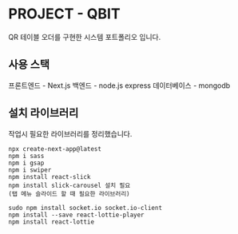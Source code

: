 # PROJECT - QBIT

QR 테이블 오더를 구현한 시스템 포트폴리오 입니다.

## 사용 스택

프론트엔드 - Next.js
백엔드 - node.js express
데이터베이스 - mongodb

## 설치 라이브러리

작업시 필요한 라이브러리를 정리했습니다.

```
npx create-next-app@latest
npm i sass
npm i gsap
npm i swiper
npm install react-slick
npm install slick-carousel 설치 필요
(탭 메뉴 슬라이드 할 때 필요한 라이브러리)

sudo npm install socket.io socket.io-client
npm install --save react-lottie-player
npm install react-lottie

```

